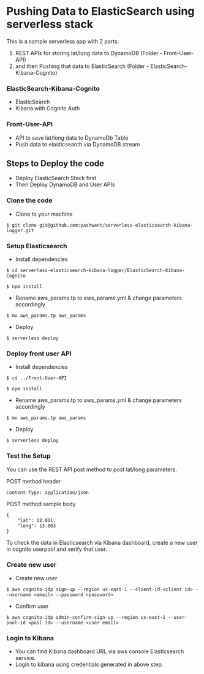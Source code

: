 # Pushing Data to ElasticSearch using serverless stack
This is a sample serverless app with 2 parts:
1) REST APIs for storing lat/long data to DynamoDB (Folder - Front-User-API)
2) and then Pushing that data to ElasticSearch (Folder - ElasticSearch-Kibana-Cognito)

### ElasticSearch-Kibana-Cognito
- ElasticSearch
- Kibana with Cognito Auth

### Front-User-API
- API to save lat/long data to DynamoDb Table
- Push data to elasticsearch via DynamoDB stream

## Steps to Deploy the code
- Deploy ElasticSearch Stack first
- Then Deploy DynamoDB and User APIs

### Clone the code
- Clone to your machine
```
$ git clone git@github.com:yashwant/serverless-elasticsearch-kibana-logger.git

```

### Setup Elasticsearch
- Install dependencies
```
$ cd serverless-elasticsearch-kibana-logger/ElasticSearch-Kibana-Cognito

$ npm install
```

- Rename aws_params.tp to aws_params.yml & change parameters accordingly 
```
$ mv aws_params.tp aws_params
```

- Deploy
```
$ serverless deploy
```

### Deploy front user API
- Install dependencies
```
$ cd ../Front-User-API

$ npm install
```

- Rename aws_params.tp to aws_params.yml & change parameters accordingly 
```
$ mv aws_params.tp aws_params
```

- Deploy
```
$ serverless deploy
```

### Test the Setup
You can use the REST API post method to post lat/long parameters.

POST method header
```
Content-Type: application/json
```

POST method sample body 
```
{
    "lat": 12.011,
    "long": 13.003
}
```


To check the data in Elasticsearch via Kibana dashboard, create a new user in cognito userpool and verify that user.

### Create new user
- Create new user
```
$ aws cognito-idp sign-up --region us-east-1 --client-id <client id> --username <email> --password <password>

```

- Confirm user
```
$ aws cognito-idp admin-confirm-sign-up --region us-east-1 --user-pool-id <pool id> --username <user email>

```

### Login to Kibana
- You can find Kibana dashboard URL via aws console Elasticsearch service.
- Login to kibana using credentials generated in above step. 


